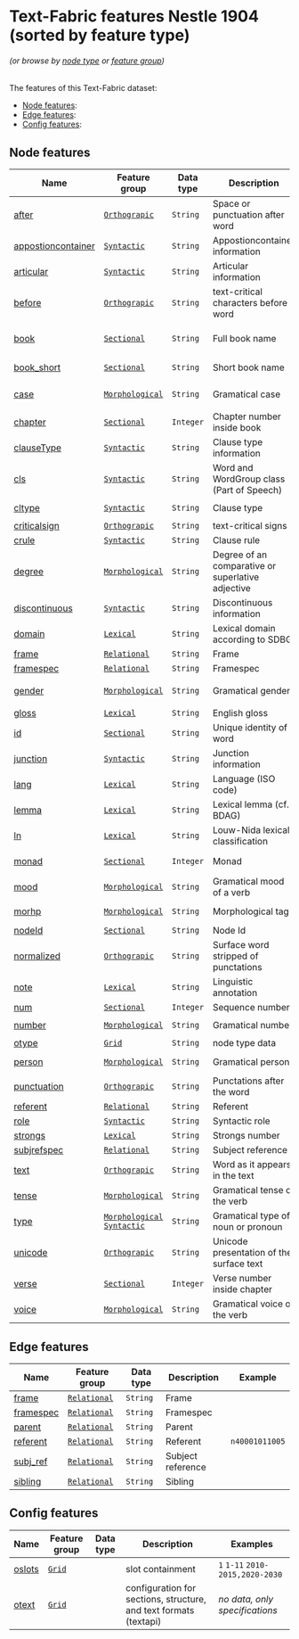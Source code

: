# Text-Fabric features Nestle 1904 (sorted by feature type)
###### *(or browse by [node type](featuresbynodetype.md#readme) or [feature group](featuresbygroup.md#readme))*

The features of this Text-Fabric dataset:

* [Node features](#node-features):
* [Edge features](#edge-features):
* [Config features](#config-features):

## Node features

Name | Feature group | Data type | Description | Examples
---|---|---|---|---
[after](after.md#readme) | [`Orthograpic`](featuresbygroup.md#orthograpic-features) |`String` | Space or punctuation after word | ` ` `.`
[appostioncontainer](appositioncontainer.md#readme) | [`Syntactic`](featuresbygroup.md#syntactic-features) | `String` | Appostioncontainer information | `1` 
[articular](articular.md#readme) | [`Syntactic`](featuresbygroup.md#syntactic-features) | `String` | Articular information | `1`
[before](before.md#readme) | [`Orthograpic`](featuresbygroup.md#orthograpic-features) | `String` |text-critical characters before word | `(` `[`
[book](book.md#readme) | [`Sectional`](featuresbygroup.md#sectional-features) | `String` | Full book name | `Matthew` `Mark` ... `Revelation`
[book_short](book_short.md#readme) | [`Sectional`](featuresbygroup.md#sectional-features) |`String` | Short book name | `MAT` `MAR` ... `REV`
[case](case.md#readme) | [`Morphological`](featuresbygroup.md#morphological-features) | `String` | Gramatical case | `nominative` `genitive` `dative`
[chapter](chapter.md#readme) | [`Sectional`](featuresbygroup.md#sectional-features) |`Integer` | Chapter number inside book | `1` `2` ...
[clauseType](clauseType.md#readme) | [`Syntactic`](featuresbygroup.md#syntactic-features) | `String` | Clause type information | `normalized`
[cls](cls.md#readme) | [`Syntactic`](featuresbygroup.md#syntactic-features) | `String` |Word and WordGroup class (Part of Speech) | `noun` `verb` / `np` `cl`
[cltype](cltype.md#readme) | [`Syntactic`](featuresbygroup.md#syntactic-features) |`String` | Clause type | `Verbless` `VerbElided`
[criticalsign](criticalsign.md#readme) | [`Orthograpic`](featuresbygroup.md#orthograpic-features) |`String` | text-critical signs | `(` `[` `)` `]`
[crule](crule.md#readme) | [`Syntactic`](featuresbygroup.md#syntactic-features) | `String` |Clause rule | `ClCl` `ClCl2`
[degree](degree.md#readme) | [`Morphological`](featuresbygroup.md#morphological-features) | `String` | Degree of an comparative or superlative adjective | `superlative` `comparative`
[discontinuous](discontinuous.md#readme) | [`Syntactic`](featuresbygroup.md#syntactic-features) | `String` |Discontinuous information | `1`
[domain](domain.md#readme) | [`Lexical`](featuresbygroup.md#lexical-features) | `String` |Lexical domain according to SDBG | `092004`
[frame](frame.md#readme) | [`Relational`](featuresbygroup.md#relational-features) | `String` | Frame |
[framespec](framespec.md#readme) | [`Relational`](featuresbygroup.md#relational-features) |`String` | Framespec |
[gender](gender.md#readme) | [`Morphological`](featuresbygroup.md#morphological-features) |  `String` | Gramatical gender | `masculine` `feminine` `neuter`
[gloss](gloss.md#readme) | [`Lexical`](featuresbygroup.md#lexical-features) | `String` | English gloss | 
[id](id.md#readme) | [`Sectional`](featuresbygroup.md#sectional-features) |`String` | Unique identity of a word | `n40001003006`
[junction](junction.md#readme) | [`Syntactic`](featuresbygroup.md#syntactic-features) | `String` | Junction information | `1`
[lang](lang.md#readme) | [`Lexical`](featuresbygroup.md#lexical-features) | `String` | Language (ISO code) | `el`
[lemma](lemma.md#readme) | [`Lexical`](featuresbygroup.md#lexical-features) | `String` | Lexical lemma (cf. BDAG) |
[ln](ln.md#readme) |  [`Lexical`](featuresbygroup.md#lexical-features) | `String` | Louw-Nida lexical classification | `93.169a`
[monad](monad.md#readme) | [`Sectional`](featuresbygroup.md#sectional-features)| `Integer` | Monad | *to be added?*
[mood](mood.md#readme) | [`Morphological`](featuresbygroup.md#morphological-features) | `String` | Gramatical mood of a verb | `indicative` `optative `
[morhp](morph.md#readme) | [`Morphological`](featuresbygroup.md#morphological-features) | `String` | Morphological tag | `V-AAI-3S` `N-GSF`
[nodeId](nodeId.md#readme) | [`Sectional`](featuresbygroup.md#sectional-features) | `String` | Node Id | `n56001015007`
[normalized](normalized.md#readme) | [`Orthograpic`](featuresbygroup.md#orthograpic-features) | `String` | Surface word stripped of punctations |
[note](note.md#readme) | [`Lexical`](featuresbygroup.md#lexical-features) | `String` | Linguistic annotation |
[num](num.md#readme) | [`Sectional`](featuresbygroup.md#sectional-features) | `Integer` | Sequence number  | `1` `2` ...   
[number](number.md#readme) | [`Morphological`](featuresbygroup.md#morphological-features) | `String` | Gramatical number| `singular` `plural`
[otype](otype.md) | [`Grid`](featuresbygroup.md#grid-features) | `String` | node type data | 
[person](person.md#readme) | [`Morphological`](featuresbygroup.md#morphological-features) | `String` | Gramatical person | `first` `second` `third`
[punctuation](punctuation.md#readme) | [`Orthograpic`](featuresbygroup.md#orthograpic-features) | `String` | Punctations after the word | `.` `;`
[referent](referent.md#readme) | [`Relational`](featuresbygroup.md#relational-features) | `String` | Referent | `n40001011005`
[role](role.md#readme) | [`Syntactic`](featuresbygroup.md#syntactic-features) | `String` | Syntactic role | 
[strongs](strongs.md#readme) | [`Lexical`](featuresbygroup.md#lexical-features) | `String` | Strongs number | `5547`
[subjrefspec](subjrefspec.md#readme) | [`Relational`](featuresbygroup.md#relational-features) | `String` | Subject reference | `n46003022002`
[text](text.md#readme) | [`Orthograpic`](featuresbygroup.md#orthograpic-features) | `String` | Word as it appears in the text | `Λόγος` `καὶ`
[tense](tense.md#readme) | [`Morphological`](featuresbygroup.md#morphological-features) | `String` | Gramatical tense of the verb | `present` `aorist`
[type](type.md#readme) | [`Morphological`](featuresbygroup.md#morphological-features) [`Syntactic`](featuresbygroup.md#syntactic-features) | `String` | Gramatical type of noun or pronoun | `common` `personal`
[unicode](unicode.md#readme) | [`Orthograpic`](featuresbygroup.md#orthograpic-features) | `String` | Unicode presentation of the surface text |  `Λόγος` `καὶ`
[verse](verse.md#readme) | [`Sectional`](featuresbygroup.md#sectional-features) | `Integer` | Verse number inside chapter | `1` `2`
[voice](voice.md#readme) | [`Morphological`](featuresbygroup.md#morphological-features) | `String` | Gramatical voice of the verb | `active` `passive`


## Edge features

Name | Feature group | Data type | Description | Example
---|---|---|---|---
[frame](frame.md#readme) | [`Relational`](featuresbygroup.md#relational-features) | `String` | Frame |
[framespec](framespec.md#readme) | [`Relational`](featuresbygroup.md#relational-features) | `String` | Framespec |
[parent](parent.md#readme) | [`Relational`](featuresbygroup.md#relational-features) | `String` | Parent | 
[referent](referent.md#readme) | [`Relational`](featuresbygroup.md#relational-features) | `String` | Referent | `n40001011005`
[subj_ref](subj_ref.md#readme) |  [`Relational`](featuresbygroup.md#relational-features) | `String` | Subject reference |
[sibling](sibling.md#readme) | [`Relational`](featuresbygroup.md#relational-features) | `String` | Sibling | 

## Config features

Name | Feature group |Data type| Description| Examples
---|---|---|---|---
[oslots](oslots.md) | [`Grid`](featuresbygroup.md#grid-features) | | slot containment | `1` `1-11` `2010-2015,2020-2030`
[otext](otext.md) | [`Grid`](featuresbygroup.md#grid-features) | | configuration for sections, structure, and text formats (textapi) | *no data, only specifications*  


